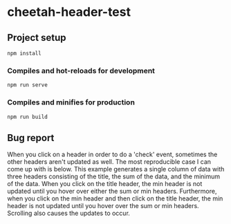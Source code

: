 # cheetah-header-test

## Project setup
```
npm install
```

### Compiles and hot-reloads for development
```
npm run serve
```

### Compiles and minifies for production
```
npm run build
```

## Bug report
When you click on a header in order to do a 'check' event, sometimes the other headers aren't
updated as well.  The most reproducible case I can come up with is below.  This example generates
a single column of data with three headers consisting of the title, the sum of the data, and the
minimum of the data.  When you click on the title header, the min header is not updated until you
hover over either the sum or min headers.  Furthermore, when you click on the min header and then
click on the title header, the min header is not updated until you hover over the sum or
min headers.  Scrolling also causes the updates to occur.
